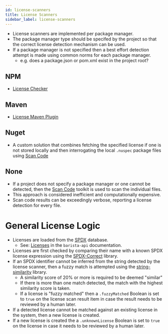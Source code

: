 ```yaml
---
id: license-scanners
title: License Scanners
sidebar_label: license-scanners
---
```


* License scanners are implemented per package manager.
* The package manager type should be specifed by the project so that the correct license detection mechanism can be used.
* If a package manager is not specified then a best effort detection attempt is made using common norms for each package manager.
  * e.g. does a package.json or pom.xml exist in the project root?

## NPM
* [License Checker](https://github.com/davglass/license-checker)

## Maven
* [License Maven Plugin](https://www.mojohaus.org/license-maven-plugin/aggregate-download-licenses-mojo.html)

## Nuget
* A custom solution that combines fetching the specified license if one is not stored locally and then interrogating the local `.nuspec` package files using [Scan Code](https://github.com/nexB/scancode-toolkit)

## None
* If a project does not specify a package manager or one cannot be detected, then the [Scan Code](https://github.com/nexB/scancode-toolkit) toolkit is used to scan the individual files.
* This approach is considered inefficient and computationally expensive.
* Scan code results can be exceedingly verbose, reporting a license detection for every file.

# General License Logic
* Licenses are loaded from the [SPDX](https://spdx.org/) database.
  * See: [Licenses](../../barista-api/docs/licenses.md) in the `barista-api` documentation.
* Licenses are first checked by comparing their name with a known SPDX license expression using the [SPDX-Correct](https://www.npmjs.com/package/spdx-correct) library.
* If an SPDX identifier cannot be inferred from the string detected by the license scanner, then a fuzzy match is attempted using the [string-similarity](https://www.npmjs.com/package/string-similarity) library.
  * A similarity score of 20% or more is required to be deemed "similar"
  * If there is more than one match detected, the match with the highest similarity score is taken.
  * If a license is "fuzzy matched" then a `.fuzzyMatched` Boolean is set to `true` on the license scan result item in case the result needs to be reviewed by a human later.
* If a detected license cannot be matched against an existing license in the system, then a new license is created.
* If a new license is created the a `.unknownLicense` Boolean is set to `true` on the license in case it needs to be reviewed by a human later.
